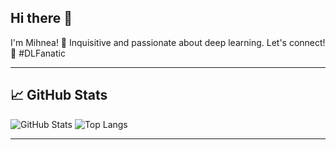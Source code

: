 ## Hi there 👋
I'm Mihnea! 🌟 Inquisitive and passionate about deep learning. Let's connect! 🚀 #DLFanatic


---

## 📈 GitHub Stats

![GitHub Stats](https://github-readme-stats.vercel.app/api?username=SpeedyGonzales949&show_icons=true&theme=radical)
![Top Langs](https://github-readme-stats.vercel.app/api/top-langs/?username=SpeedyGonzales949&layout=compact&theme=radical)

---
